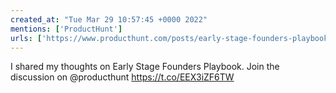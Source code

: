 ```yaml
---
created_at: "Tue Mar 29 10:57:45 +0000 2022"
mentions: ['ProductHunt']
urls: ['https://www.producthunt.com/posts/early-stage-founders-playbook']
---
```


I shared my thoughts on Early Stage Founders Playbook. Join the discussion on @producthunt https://t.co/EEX3iZF6TW